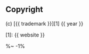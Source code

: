 <!-- ## TODO

- [ ] Add a new item to the todo list. -->

## Copyright

(c) [{{ trademark }}][1] {{ year }}

[1]: {{ website }}

%~ -1%